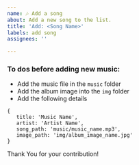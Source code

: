 ```yaml
---
name: 🎶 Add a song
about: Add a new song to the list.
title: 'Add: <Song Name>'
labels: add song
assignees: ''

---
```


### To dos before adding new music:
   
- Add the music file in the `music` folder
- Add the album image into the `img` folder
- Add the following details 

```
{
   title: 'Music Name',
   artist: 'Artist Name',
   song_path: 'music/music_name.mp3',
   image_path: 'img/album_image_name.jpg'
}
```

Thank You for your contribution! 

